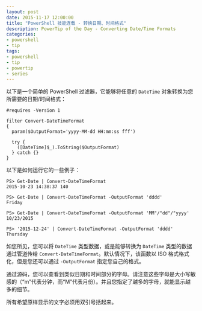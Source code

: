 ```yaml
---
layout: post
date: 2015-11-17 12:00:00
title: "PowerShell 技能连载 - 转换日期、时间格式"
description: PowerTip of the Day - Converting Date/Time Formats
categories:
- powershell
- tip
tags:
- powershell
- tip
- powertip
- series
---
```

以下是一个简单的 PowerShell 过滤器，它能够将任意的 `DateTime` 对象转换为您所需要的日期/时间格式：

    #requires -Version 1

    filter Convert-DateTimeFormat
    {
      param($OutputFormat='yyyy-MM-dd HH:mm:ss fff')

      try {
        ([DateTime]$_).ToString($OutputFormat)
      } catch {}
    }

以下是如何运行它的一些例子：


    PS> Get-Date | Convert-DateTimeFormat
    2015-10-23 14:38:37 140

    PS> Get-Date | Convert-DateTimeFormat -OutputFormat 'dddd'
    Friday

    PS> Get-Date | Convert-DateTimeFormat -OutputFormat 'MM"/"dd"/"yyyy'
    10/23/2015

    PS> '2015-12-24' | Convert-DateTimeFormat -OutputFormat 'dddd'
    Thursday

如您所见，您可以将 `DateTime` 类型数据，或是能够转换为 `DateTime` 类型的数据通过管道传给 `Convert-DateTimeFormat`。默认情况下，该函数以 ISO 格式格式化，但是您还可以通过 `-OutputFormat` 指定您自己的格式。

通过源码，您可以查看到类似日期和时间部分的字母。请注意这些字母是大小写敏感的（“m”代表分钟，而“M”代表月份）。并且您指定了越多的字母，就能显示越多的细节。

所有希望原样显示的文字必须用双引号括起来。

<!--本文国际来源：[Converting Date/Time Formats](http://community.idera.com/powershell/powertips/b/tips/posts/converting-date-time-formats)-->
